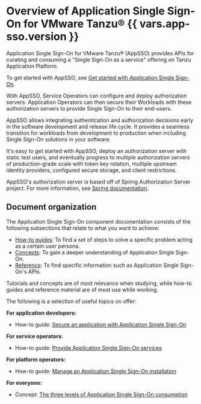# Overview of Application Single Sign-On for VMware Tanzu® {{ vars.app-sso.version }}

Application Single Sign-On for VMware Tanzu® (AppSSO) provides APIs for curating and consuming a "Single
Sign-On as a service" offering on Tanzu Application Platform.

To get started with AppSSO, see [Get started with Application Single Sign-On](./how-to-guides/getting-started.hbs.md).

With AppSSO, Service Operators can configure and deploy authorization servers. Application Operators can then
secure their Workloads with these authorization servers to provide Single Sign-On to their end-users.

AppSSO allows integrating authentication and authorization decisions early in the software development and release
life cycle. It provides a seamless transition for workloads from development to production when including Single Sign-On
solutions in your software.

It's easy to get started with AppSSO, deploy an authorization server with static test users, and eventually progress to
multiple authorization servers of production-grade scale with token key rotation, multiple upstream identity providers,
configured secure storage, and client restrictions.

AppSSO's authorization server is based off of Spring Authorization Server project.
For more information, see [Spring documentation](https://spring.io/projects/spring-authorization-server).

## <a id="doc-org"></a> Document organization

The Application Single Sign-On component documentation consists of the following
subsections that relate to what you want to achieve:

- [How-to guides](how-to-guides/index.hbs.md): To find a set of steps to solve
  a specific problem acting as a certain user persona.
- [Concepts](concepts/index.hbs.md): To gain a deeper understanding of Application
  Single Sign-On.
- [Reference](reference/index.hbs.md): To find specific information such as
  Application Single Sign-On's APIs.

Tutorials and concepts are of most relevance when studying, while how-to guides
and reference material are of most use while working.

The following is a selection of useful topics on offer:

**For application developers:**

- How-to guide: [Secure an application with Application Single Sign-On](./how-to-guides/app-operators/index.hbs.md)

**For service operators:**

- How-to guide: [Provide Application Single Sign-On services](./how-to-guides/service-operators/index.hbs.md)

**For platform operators:**

- How-to guide: [Manage an Application Single Sign-On installation](./how-to-guides/platform-operators/index.hbs.md)

**For everyone:**

- Concept: [The three levels of Application Single Sign-On consumption](./concepts/levels-of-consumption.hbs.md)
